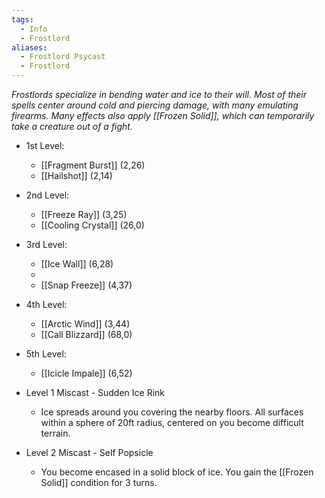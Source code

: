 ```yaml
---
tags:
  - Info
  - Frostlord
aliases:
  - Frostlord Psycast
  - Frostlord
---
```

*Frostlords specialize in bending water and ice to their will. Most of their spells center around cold and piercing damage, with many emulating firearms. Many effects also apply [[Frozen Solid]], which can temporarily take a creature out of a fight.*

- 1st Level:
	- [[Fragment Burst]] (2,26)
	- [[Hailshot]] (2,14)
- 2nd Level:
	- [[Freeze Ray]] (3,25)
	- [[Cooling Crystal]] (26,0)
- 3rd Level:
	- [[Ice Wall]] (6,28)
	- 
	- [[Snap Freeze]] (4,37)
- 4th Level:
	- [[Arctic Wind]] (3,44)
	- [[Call Blizzard]] (68,0)
- 5th Level:
	- [[Icicle Impale]] (6,52)

- Level 1 Miscast - Sudden Ice Rink
	- Ice spreads around you covering the nearby floors. All surfaces within a sphere of 20ft radius, centered on you become difficult terrain.
- Level 2 Miscast - Self Popsicle
	- You become encased in a solid block of ice. You gain the [[Frozen Solid]] condition for 3 turns.